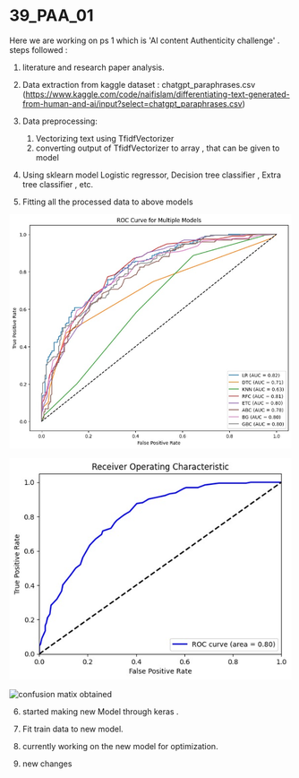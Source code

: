 # 39_PAA_01

Here we are working on ps 1 which is 'AI content Authenticity challenge' .
steps followed :

1. literature and research paper analysis.
2. Data extraction from kaggle
   dataset : chatgpt_paraphrases.csv (https://www.kaggle.com/code/naifislam/differentiating-text-generated-from-human-and-ai/input?select=chatgpt_paraphrases.csv)

3. Data preprocessing:
   1. Vectorizing text using TfidfVectorizer
   2. converting output of TfidfVectorizer to array , that can be given to model
4. Using sklearn model Logistic regressor, Decision tree classifier , Extra tree classifier , etc.

5. Fitting all the processed data to above models

![output1](out1.jpg)

![output2](out2.jpg)

![confusion matix obtained](https://github.com/PrashantBarai/39_PAA_01/assets/144236026/96d46b60-a159-4387-bb00-034e7722a412)

6. started making new Model through keras .

7. Fit train data to new model.

8. currently working on the new model for optimization.
9. new changes
